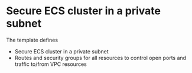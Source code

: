 # Secure ECS cluster in a private subnet

The template defines 
- Secure ECS cluster in a private subnet
- Routes and security groups for all resources to control open ports and traffic to/from VPC resources 
